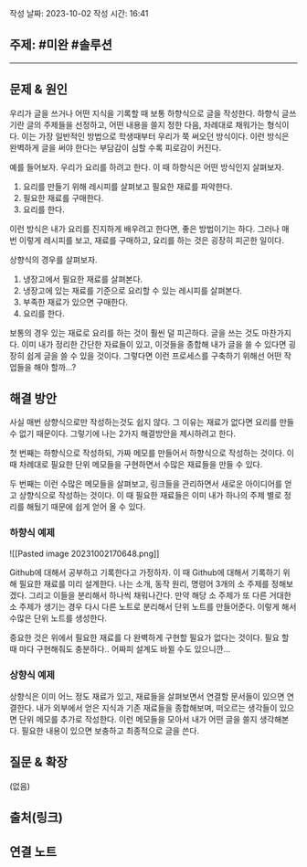 작성 날짜: 2023-10-02
작성 시간: 16:41

## 주제: #미완 #솔루션

----

## 문제 & 원인

우리가 글을 쓰거나 어떤 지식을 기록할 때 보통 하향식으로 글을 작성한다. 하향식 글쓰기란 글의 주제들을 선정하고, 어떤 내용을 쓸지 정한 다음, 차례대로 채워가는 형식이다. 이는 가장 일반적인 방법으로 학생때부터 우리가 쭉 써오던 방식이다. 이런 방식은 완벽하게 글을 써야 한다는 부담감이 심할 수록 피로감이 커진다.

예를 들어보자. 우리가 요리를 하려고 한다.  이 때 하향식은 어떤 방식인지 살펴보자.

1. 요리를 만들기 위해 레시피를 살펴보고 필요한 재료를 파악한다.
2. 필요한 재료를 구매한다.
3. 요리를 한다.

이런 방식은 내가 요리를 진지하게 배우려고 한다면, 좋은 방법이기는 하다. 그러나 매 번 이렇게 레시피를 보고, 재료를 구매하고, 요리를 하는 것은 굉장히 피곤한 일이다.

상향식의 경우를 살펴보자.

1. 냉장고에서 필요한 재료를 살펴본다.
2. 냉장고에 있는 재료를 기준으로 요리할 수 있는 레시피를 살펴본다.
3. 부족한 재료가 있으면 구매한다.
4. 요리를 한다.

보통의 경우 있는 재료로 요리를 하는 것이 훨씬 덜 피곤하다. 글을 쓰는 것도 마찬가지다. 이미 내가 정리한 간단한 자료들이 있고, 이것들을 종합해 내가 글을 쓸 수 있다면 굉장히 쉽게 글을 쓸 수 있을 것이다. 그렇다면 이런 프로세스를 구축하기 위해선 어떤 작업들을 해야 할까...?

## 해결 방안

사실 매번 상향식으로만 작성하는것도 쉽지 않다. 그 이유는 재료가 없다면 요리를 만들 수 없기 때문이다. 그렇기에 나는 2가지 해결방안을 제시하려고 한다. 

첫 번째는 하향식으로 작성하되, 가짜 메모를 만들어서 하향식으로 작성하는 것이다. 이 때 차례대로 필요한 단위 메모들을 구현하면서 수많은 재료들을 만들 수 있다. 

두 번째는 이런 수많은 메모들을 살펴보고, 링크들을 관리하면서 새로운 아이디어를 얻고 상향식으로 작성하는 것이다.  이 때 필요한 재료들은 이미 내가 하나의 주제 별로 정리를 해뒀기 때문에 쉽게 얻어 올 수 있다.

### 하향식 예제

![[Pasted image 20231002170648.png]]

Github에 대해서 공부하고 기록한다고 가정하자. 이 때 Github에 대해서 기록하기 위해 필요한 재료를 미리 설계한다. 나는 소개, 동작 원리, 명령어 3개의 소 주제를 정해보겠다. 그리고 이들을 분리해서 하나씩 채워나간다. 만약 해당 소 주제가 또 다른 거대한 소 주제가 생기는 경우 다시 다른 노트로 분리해서 단위 노트를 만들어준다. 이렇게 해서 수많은 단위 노트를 생성한다.

중요한 것은 위에서 필요한 재료를 다 완벽하게 구현할 필요가 없다는 것이다. 필요 할 때 마다 구현해줘도 충분하다.. 어짜피 설계도 바뀔 수도 있으니깐...

### 상향식 예제

상향식은 이미 어느 정도 재료가 있고, 재료들을 살펴보면서 연결할 문서들이 있으면 연결한다. 내가 외부에서 얻은 지식과 기존 재료들을 종합해보며, 떠오르는 생각들이 있으면 단위 메모를 추가로 작성한다. 이런 메모들을 모아서 내가 어떤 글을 쓸지 생각해본다. 필요한 내용이 있으면 보충하고 최종적으로 글을 쓴다.
## 질문 & 확장

(없음)

## 출처(링크)


## 연결 노트
